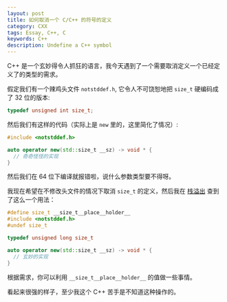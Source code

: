 ```yaml
---
layout: post
title: 如何取消一个 C/C++ 的符号的定义
category: CXX
tags: Essay, C++, C
keywords: C++
description: Undefine a C++ symbol
---
```


C++ 是一个玄妙得令人抓狂的语言，我今天遇到了一个需要取消定义一个已经定义了的类型的需求。

假定我们有一个辣鸡头文件 `notstddef.h`, 它令人不可饶恕地把 `size_t` 硬编码成了 32 位的版本:

```c
typedef unsigned int size_t;
```

然后我们有这样的代码（实际上是 `new` 里的，这里简化了情况）:

```cpp
#include <notstddef.h>

auto operator new(std::size_t __sz) -> void * {
  // 奇奇怪怪的实现
}
```

然后我们在 64 位下编译就报错啦，说什么参数类型要不得呀。

我现在希望在不修改头文件的情况下取消 `size_t` 的定义，然后我在 [栈溢出](https://stackoverflow.com/a/27907062/7083401) 查到了这么一个用法：

```cpp
#define size_t __size_t__place__holder__
#include <notstddef.h>
#undef size_t

typedef unsigned long size_t

auto operator new(std::size_t __sz) -> void * {
  // 玄妙的实现
}
```

根据需求，你可以利用 `__size_t__place__holder__` 的值做一些事情。

看起来很强的样子，至少我这个 C++ 苦手是不知道这种操作的。
